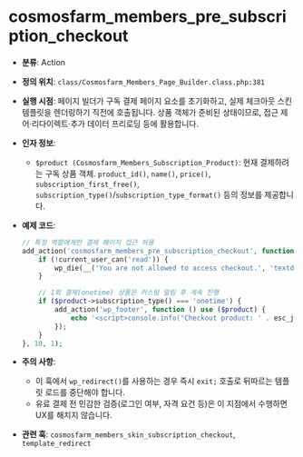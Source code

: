 # cosmosfarm_members_pre_subscription_checkout

- **분류**: Action
- **정의 위치**: `class/Cosmosfarm_Members_Page_Builder.class.php:381`
- **실행 시점**: 페이지 빌더가 구독 결제 페이지 요소를 초기화하고, 실제 체크아웃 스킨 템플릿을 렌더링하기 직전에 호출됩니다. 상품 객체가 준비된 상태이므로, 접근 제어·리다이렉트·추가 데이터 프리로딩 등에 활용합니다.
- **인자 정보**:
  - `$product (Cosmosfarm_Members_Subscription_Product)`: 현재 결제하려는 구독 상품 객체. `product_id()`, `name()`, `price()`, `subscription_first_free()`, `subscription_type()`/`subscription_type_format()` 등의 정보를 제공합니다.
- **예제 코드**:

  ```php
  // 특정 역할에게만 결제 페이지 접근 허용
  add_action('cosmosfarm_members_pre_subscription_checkout', function ($product) {
      if (!current_user_can('read')) {
          wp_die(__('You are not allowed to access checkout.', 'textdomain'));
      }

      // 1회 결제(onetime) 상품은 커스텀 알림 후 계속 진행
      if ($product->subscription_type() === 'onetime') {
          add_action('wp_footer', function () use ($product) {
              echo '<script>console.info("Checkout product: ' . esc_js($product->name()) . '");</script>';
          });
      }
  }, 10, 1);

  ```

- **주의 사항**:
  - 이 훅에서 `wp_redirect()`를 사용하는 경우 즉시 `exit;` 호출로 뒤따르는 템플릿 로드를 중단해야 합니다.
  - 유료 결제 전 민감한 검증(로그인 여부, 자격 요건 등)은 이 지점에서 수행하면 UX를 해치지 않습니다.
- **관련 훅**: `cosmosfarm_members_skin_subscription_checkout`, `template_redirect`
